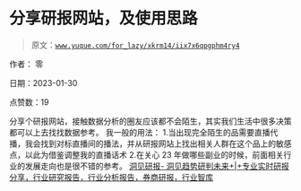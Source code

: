 # 分享研报网站，及使用思路

> 原文：[`www.yuque.com/for_lazy/xkrm14/iix7x6qpgphm4ry4`](https://www.yuque.com/for_lazy/xkrm14/iix7x6qpgphm4ry4)

作者： 零 

日期：2023-01-30 

点赞数：19 

分享个研报网站，接触数据分析的圈友应该都不会陌生，其实我们生活中很多决策都可以上去找找数据参考。 我一般的用法： 1.当出现完全陌生的品需要直播代播，我会找到对标直播间的播法，并从研报网站上找出相关人群在这个品上的敏感点，以此为借鉴调整我的直播话术 2.在关心 23 年做哪些副业的时候，前面相关行业的发展走向也是很不错的参考。 [洞见研报- 洞见趋势研判未来+|+专业实时研报分享，行业研究报告，行业分析报告，券商研报，行业智库](https://www.djyanbao.com/report/search?keyword=%E7%9B%B4%E6%92%AD) 

